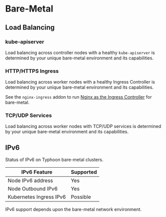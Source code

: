 # Bare-Metal

## Load Balancing

### kube-apiserver

Load balancing across controller nodes with a healthy `kube-apiserver` is determined by your unique bare-metal environment and its capabilities.

### HTTP/HTTPS Ingress

Load balancing across worker nodes with a healthy Ingress Controller is determined by your unique bare-metal environment and its capabilities.

See the `nginx-ingress` addon to run [Nginx as the Ingress Controller](/addons/ingress/#bare-metal) for bare-metal.

### TCP/UDP Services

Load balancing across worker nodes with TCP/UDP services is determined by your unique bare-metal environment and its capabilities.

## IPv6

Status of IPv6 on Typhoon bare-metal clusters.

| IPv6 Feature            | Supported |
|-------------------------|-----------|
| Node IPv6 address       | Yes       |
| Node Outbound IPv6      | Yes       |
| Kubernetes Ingress IPv6 | Possible  |

IPv6 support depends upon the bare-metal network environment.
